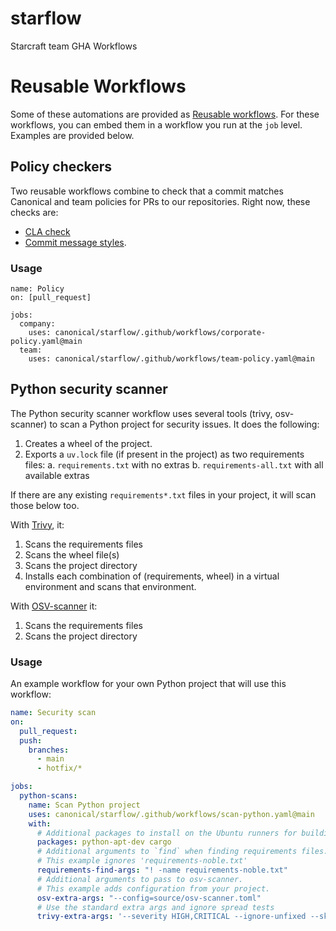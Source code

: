# starflow

Starcraft team GHA Workflows

# Reusable Workflows

Some of these automations are provided as [Reusable workflows](https://docs.github.com/en/actions/sharing-automations/reusing-workflows).
For these workflows, you can embed them in a workflow you run at the `job` level.
Examples are provided below.

## Policy checkers

Two reusable workflows combine to check that a commit matches Canonical and team
policies for PRs to our repositories. Right now, these checks are:

- [CLA check](https://github.com/canonical/has-signed-canonical-cla)
- [Commit message styles](https://github.com/canonical/starbase/blob/main/HACKING.rst#commits).

### Usage

```
name: Policy
on: [pull_request]

jobs:
  company:
    uses: canonical/starflow/.github/workflows/corporate-policy.yaml@main
  team:
    uses: canonical/starflow/.github/workflows/team-policy.yaml@main

```

## Python security scanner

The Python security scanner workflow uses several tools (trivy, osv-scanner) to scan a
Python project for security issues. It does the following:

1. Creates a wheel of the project.
2. Exports a `uv.lock` file (if present in the project) as two requirements files:
   a. `requirements.txt` with no extras
   b. `requirements-all.txt` with all available extras

If there are any existing `requirements*.txt` files in your project, it will scan those
below too.

With [Trivy](https://github.com/aquasecurity/trivy), it:

1. Scans the requirements files
2. Scans the wheel file(s)
3. Scans the project directory
4. Installs each combination of (requirements, wheel) in a virtual environment and scans that environment.

With [OSV-scanner](https://google.github.io/osv-scanner/) it:

1. Scans the requirements files
2. Scans the project directory

### Usage

An example workflow for your own Python project that will use this workflow:

```yaml
name: Security scan
on:
  pull_request:
  push:
    branches:
      - main
      - hotfix/*

jobs:
  python-scans:
    name: Scan Python project
    uses: canonical/starflow/.github/workflows/scan-python.yaml@main
    with:
      # Additional packages to install on the Ubuntu runners for building
      packages: python-apt-dev cargo
      # Additional arguments to `find` when finding requirements files.
      # This example ignores 'requirements-noble.txt'
      requirements-find-args: "! -name requirements-noble.txt"
      # Additional arguments to pass to osv-scanner.
      # This example adds configuration from your project.
      osv-extra-args: "--config=source/osv-scanner.toml"
      # Use the standard extra args and ignore spread tests
      trivy-extra-args: '--severity HIGH,CRITICAL --ignore-unfixed --skip-dirs "tests/spread/**"'
```
